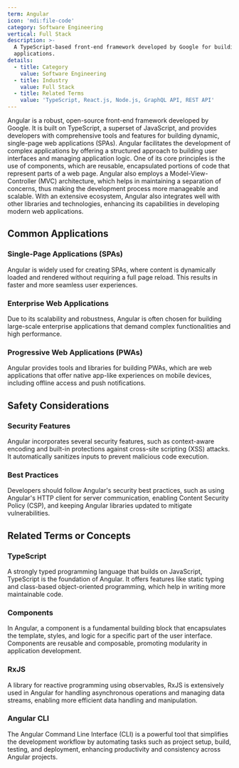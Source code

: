 ```yaml
---
term: Angular
icon: 'mdi:file-code'
category: Software Engineering
vertical: Full Stack
description: >-
  A TypeScript-based front-end framework developed by Google for building web
  applications.
details:
  - title: Category
    value: Software Engineering
  - title: Industry
    value: Full Stack
  - title: Related Terms
    value: 'TypeScript, React.js, Node.js, GraphQL API, REST API'
---
```

Angular is a robust, open-source front-end framework developed by Google. It is built on TypeScript, a superset of JavaScript, and provides developers with comprehensive tools and features for building dynamic, single-page web applications (SPAs). Angular facilitates the development of complex applications by offering a structured approach to building user interfaces and managing application logic. One of its core principles is the use of components, which are reusable, encapsulated portions of code that represent parts of a web page. Angular also employs a Model-View-Controller (MVC) architecture, which helps in maintaining a separation of concerns, thus making the development process more manageable and scalable. With an extensive ecosystem, Angular also integrates well with other libraries and technologies, enhancing its capabilities in developing modern web applications.

## Common Applications

### Single-Page Applications (SPAs)
Angular is widely used for creating SPAs, where content is dynamically loaded and rendered without requiring a full page reload. This results in faster and more seamless user experiences.

### Enterprise Web Applications
Due to its scalability and robustness, Angular is often chosen for building large-scale enterprise applications that demand complex functionalities and high performance.

### Progressive Web Applications (PWAs)
Angular provides tools and libraries for building PWAs, which are web applications that offer native app-like experiences on mobile devices, including offline access and push notifications.

## Safety Considerations

### Security Features
Angular incorporates several security features, such as context-aware encoding and built-in protections against cross-site scripting (XSS) attacks. It automatically sanitizes inputs to prevent malicious code execution.

### Best Practices
Developers should follow Angular's security best practices, such as using Angular's HTTP client for server communication, enabling Content Security Policy (CSP), and keeping Angular libraries updated to mitigate vulnerabilities.

## Related Terms or Concepts

### TypeScript
A strongly typed programming language that builds on JavaScript, TypeScript is the foundation of Angular. It offers features like static typing and class-based object-oriented programming, which help in writing more maintainable code.

### Components
In Angular, a component is a fundamental building block that encapsulates the template, styles, and logic for a specific part of the user interface. Components are reusable and composable, promoting modularity in application development.

### RxJS
A library for reactive programming using observables, RxJS is extensively used in Angular for handling asynchronous operations and managing data streams, enabling more efficient data handling and manipulation.

### Angular CLI
The Angular Command Line Interface (CLI) is a powerful tool that simplifies the development workflow by automating tasks such as project setup, build, testing, and deployment, enhancing productivity and consistency across Angular projects.

